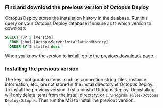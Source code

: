 ### Find and download the previous version of Octopus Deploy

Octopus Deploy stores the installation history in the database. Run this query on your Octopus Deploy database if unsure as to which version to download:

```sql
SELECT TOP 5 [Version]
  FROM [dbo].[OctopusServerInstallationHistory]
  ORDER BY Installed desc
```

When you know the version to install, go to the [previous downloads page](https://yamldoc.liuyan.wang/downloads/previous).  

### Installing the previous version

The key configuration items, such as connection string, files, instance information, etc., are not stored in the install directory of Octopus Deploy.  To install the previous version, first, uninstall Octopus Deploy.  Uninstalling will only delete items from the install directory, or `C:\Program Files\Octopus Deploy\Octopus`.  Then run the MSI to install the previous version.  